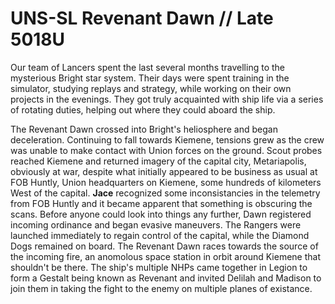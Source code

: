 # UNS-SL Revenant Dawn // Late 5018U
Our team of Lancers spent the last several months travelling to the mysterious Bright star system.  Their days were spent training in the simulator, studying replays and strategy, while working on their own projects in the evenings.  They got truly acquainted with ship life via a series of rotating duties, helping out where they could aboard the ship.

The Revenant Dawn crossed into Bright's heliosphere and began deceleration.  Continuing to fall towards Kiemene, tensions grew as the crew was unable to make contact with Union forces on the ground.  Scout probes reached Kiemene and returned imagery of the capital city, Metariapolis, obviously at war, despite what initially appeared to be business as usual at FOB Huntly, Union headquarters on Kiemene, some hundreds of kilometers West of the capital.  **Jace** recognized some inconsistancies in the telemetry from FOB Huntly and it became apparent that something is obscuring the scans.
Before anyone could look into things any further, Dawn registered incoming ordinance and began evasive maneuvers.  The Rangers were launched immediately to regain control of the capital, while the Diamond Dogs remained on board.
The Revenant Dawn races towards the source of the incoming fire, an anomolous space station in orbit around Kiemene that shouldn't be there.
The ship's multiple NHPs came together in Legion to form a Gestalt being known as Revenant and invited Delilah and Madison to join them in taking the fight to the enemy on multiple planes of existance.

